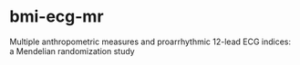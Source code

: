 # bmi-ecg-mr
Multiple anthropometric measures and proarrhythmic 12-lead ECG indices: a Mendelian randomization study
